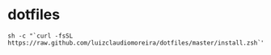 # dotfiles

```
sh -c "`curl -fsSL https://raw.github.com/luizclaudiomoreira/dotfiles/master/install.zsh`"
```

